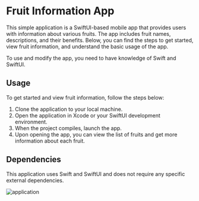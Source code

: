 # Fruit Information App

This simple application is a SwiftUI-based mobile app that provides users with information about various fruits. The app includes fruit names, descriptions, and their benefits. Below, you can find the steps to get started, view fruit information, and understand the basic usage of the app.

To use and modify the app, you need to have knowledge of Swift and SwiftUI.

## Usage

To get started and view fruit information, follow the steps below:

1. Clone the application to your local machine.
2. Open the application in Xcode or your SwiftUI development environment.
3. When the project compiles, launch the app.
4. Upon opening the app, you can view the list of fruits and get more information about each fruit.

## Dependencies
This application uses Swift and SwiftUI and does not require any specific external dependencies.

![application](https://github.com/umitahmedd/Fruits/assets/135972028/15b7806a-eacb-4bed-808b-6fdfe369c89f)
